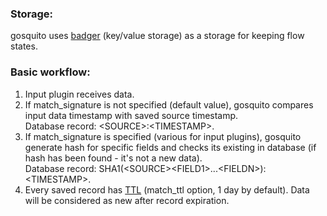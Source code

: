 ### Storage:

gosquito uses [badger](https://github.com/dgraph-io/badger) (key/value storage) as a storage for keeping flow states.  

### Basic workflow:  

1. Input plugin receives data.
2. If match_signature is not specified (default value), gosquito compares input data timestamp with saved source timestamp.<br>Database record: <SOURCE\>:\<TIMESTAMP\>.
3. If match_signature is specified (various for input plugins), gosquito generate hash for specific fields and checks its existing in database (if hash has been found - it's not a new data).<br>Database record: SHA1(\<SOURCE\>\<FIELD1\>...\<FIELDN\>):\<TIMESTAMP\>.
4. Every saved record has [TTL](https://dgraph.io/docs/badger/get-started/#setting-time-to-live-ttl-and-user-metadata-on-keys) (match_ttl option, 1 day by default). Data will be considered as new after record expiration.